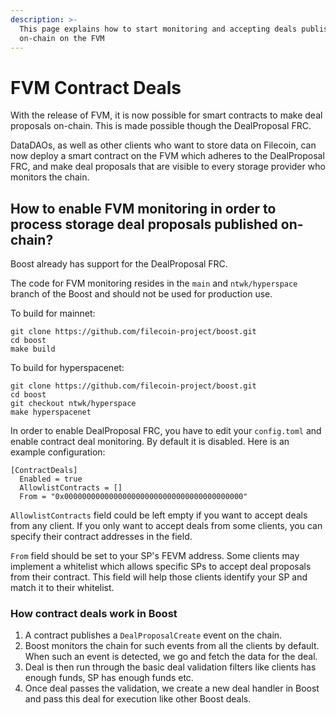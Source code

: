```yaml
---
description: >-
  This page explains how to start monitoring and accepting deals published
  on-chain on the FVM
---
```


# FVM Contract Deals

With the release of FVM, it is now possible for smart contracts to make deal proposals on-chain. This is made possible though the DealProposal FRC.

DataDAOs, as well as other clients who want to store data on Filecoin, can now deploy a smart contract on the FVM which adheres to the DealProposal FRC, and make deal proposals that are visible to every storage provider who monitors the chain.

## How to enable FVM monitoring in order to process storage deal proposals published on-chain?

Boost already has support for the DealProposal FRC.

The code for FVM monitoring resides in the `main` and `ntwk/hyperspace` branch of the Boost and should not be used for production use.

To build for mainnet:

```
git clone https://github.com/filecoin-project/boost.git
cd boost
make build
```

To build for hyperspacenet:

```
git clone https://github.com/filecoin-project/boost.git
cd boost
git checkout ntwk/hyperspace
make hyperspacenet
```

In order to enable DealProposal FRC, you have to edit your `config.toml` and enable contract deal monitoring. By default it is disabled. Here is an example configuration:

```
[ContractDeals]
  Enabled = true
  AllowlistContracts = []
  From = "0x0000000000000000000000000000000000000000"
```

`AllowlistContracts` field could be left empty if you want to accept deals from any client. If you only want to accept deals from some clients, you can specify their contract addresses in the field.

`From` field should be set to your SP's FEVM address. Some clients may implement a whitelist which allows specific SPs to accept deal proposals from their contract. This field will help those clients identify your SP and match it to their whitelist.

### How contract deals work in Boost

1. A contract publishes a `DealProposalCreate` event on the chain.
2. Boost monitors the chain for such events from all the clients by default. When such an event is detected, we go and fetch the data for the deal.
3. Deal is then run through the basic deal validation filters like clients has enough funds, SP has enough funds etc.
4. Once deal passes the validation, we create a new deal handler in Boost and pass this deal for execution like other Boost deals.
